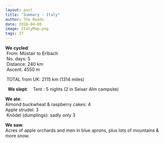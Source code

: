 ```yaml
---
layout: post
title: "Summary - Italy"
author: The Reads
date: 2018-04-08
image: ItalyMap.png
tags: IT
---
```


**We cycled**:  
  From: Müstair to Erlbach  
  No. days: 5  
  Distance: 240 km  
  Ascent: 4550 m  
  
  TOTAL from UK: 2115 km (1314 miles)  
  
  
 **We slept**:  
  Tent : 5 nights (2 in Seiser Alm campsite) 
  
  **We ate**:  
  Almond buckwheat & raspberry cakes: 4  
  Apple strudel: 3  
  Knödel (dumplings): sadly only 3  
  
  **We saw**:  
  Acres of apple orchards and men in blue aprons, plus lots of mountains & more snow.   
